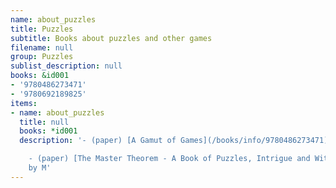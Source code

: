 ```yaml
---
name: about_puzzles
title: Puzzles
subtitle: Books about puzzles and other games
filename: null
group: Puzzles
sublist_description: null
books: &id001
- '9780486273471'
- '9780692189825'
items:
- name: about_puzzles
  title: null
  books: *id001
  description: '- (paper) [A Gamut of Games](/books/info/9780486273471) by Sid Sackson

    - (paper) [The Master Theorem - A Book of Puzzles, Intrigue and Wit](/books/info/9780692189825)
    by M'
---
```



